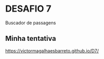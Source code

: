 # DESAFIO 7

Buscador de passagens

## Minha tentativa

https://victormagalhaesbarreto.github.io/D7/

